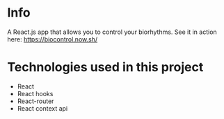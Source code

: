 # Info

 A React.js app that allows you to control your biorhythms. See it in action here: https://biocontrol.now.sh/
 
# Technologies used in this project

* React
* React hooks
* React-router
* React context api
